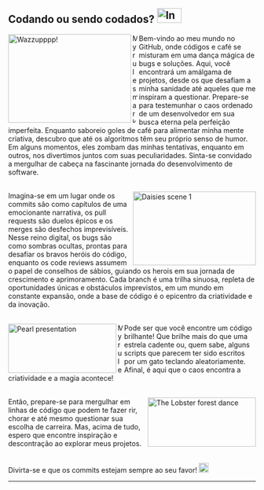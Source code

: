 ## Codando ou sendo codados? <img alt="Inception totem" src="https://media.giphy.com/media/v1.Y2lkPTc5MGI3NjExa2Y3dGJlZXVyazJpc3p0N3d4MHBoc2lpZG1hODJhd2dsemI5eHNuZSZlcD12MV9pbnRlcm5hbF9naWZfYnlfaWQmY3Q9Zw/9UqRcQHzBou6A/giphy.gif" width="50" height="30" />

<img alt="Wazzupppp!" align="left" src="https://media.giphy.com/media/v1.Y2lkPTc5MGI3NjExbTR1YmNieDAyd2d6NW0yczk0YnFwZW5yZWFlbzNzeWM4bWo3anl1ZSZlcD12MV9pbnRlcm5hbF9naWZfYnlfaWQmY3Q9Zw/3hxk2aOwWmfOU/giphy.gif" width="250" height="180" />
<img alt="My rules markdown motherfucking" align="left" src="https://upload.wikimedia.org/wikipedia/commons/8/89/HD_transparent_picture.png" width="10" height="180" />

Bem-vindo ao meu mundo no GitHub, onde códigos e café se misturam em uma dança mágica de bugs e soluções. Aqui, você encontrará um amálgama de projetos, desde os que desafiam a minha sanidade até aqueles que me inspiram a questionar. Prepare-se para testemunhar o caos ordenado de um desenvolvedor em sua busca eterna pela perfeição imperfeita. Enquanto saboreio goles de café para alimentar minha mente criativa, descubro que até os algoritmos têm seu próprio senso de humor. Em alguns momentos, eles zombam das minhas tentativas, enquanto em outros, nos divertimos juntos com suas peculiaridades. Sinta-se convidado a mergulhar de cabeça na fascinante jornada do desenvolvimento de software.
<br/><br/>

<img alt="Daisies scene 1" align="right" src="https://www.filmmattersmagazine.com/wp-content/uploads/2024/01/Figure1.png" width="250" height="150" />

Imagina-se em um lugar onde os commits são como capítulos de uma emocionante narrativa, os pull requests são duelos épicos e os merges são desfechos imprevisíveis. Nesse reino digital, os bugs são como sombras ocultas, prontas para desafiar os bravos heróis do código, enquanto os code reviews assumem o papel de conselhos de sábios, guiando os herois em sua jornada de crescimento e aprimoramento. Cada branch é uma trilha sinuosa, repleta de oportunidades únicas e obstáculos imprevistos, em um mundo em constante expansão, onde a base de código é o epicentro da criatividade e da inovação.
<br/><br/>

<img alt="Pearl presentation" align="left" src="https://media.giphy.com/media/3V6RdE9DA6jIpczd45/giphy.gif" width="220" height="100" />
<img alt="My rules markdown motherfucking" align="left" src="https://upload.wikimedia.org/wikipedia/commons/8/89/HD_transparent_picture.png" width="10" height="100" />

Pode ser que você encontre um código brilhante! Que brilhe mais do que uma estrela cadente ou, quem sabe, alguns scripts que parecem ter sido escritos por um gato teclando aleatoriamente. Afinal, é aqui que o caos encontra a criatividade e a magia acontece!
<br/><br/>

<img alt="The Lobster forest dance" align="right" src="https://media.giphy.com/media/v1.Y2lkPTc5MGI3NjExN2xiOGNjbGhoNWpzN3Iya3Q5dW8wenU1eW53MmZzbjIxZ3pkN2JjayZlcD12MV9pbnRlcm5hbF9naWZfYnlfaWQmY3Q9Zw/l0FecuVSaGuRW79aE/giphy-downsized.gif" width="220" height="100" />

Então, prepare-se para mergulhar em linhas de código que podem te fazer rir, chorar e até mesmo questionar sua escolha de carreira. Mas, acima de tudo, espero que encontre inspiração e descontração ao explorar meus projetos.
<br/><br/>

Divirta-se e que os commits estejam sempre ao seu favor! <img alt="Phantom of the Opera" src="https://media.giphy.com/media/kGuJyaP1mbimWdumXB/giphy.gif" width="20" />

---
